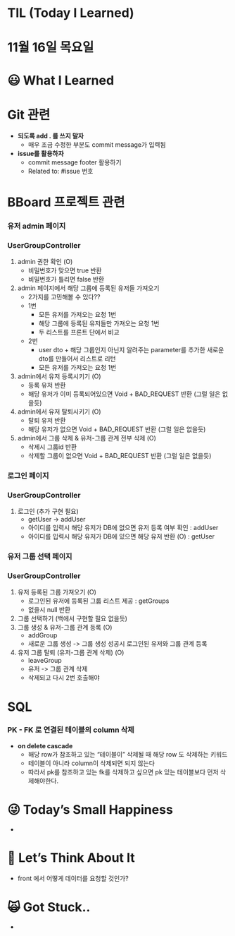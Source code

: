 # TIL (Today I Learned)

# 11월 16일 목요일

# 😃 What I Learned

# Git 관련

- **되도록 add . 를 쓰지 말자**
    - 매우 조금 수정한 부분도 commit message가 입력됨
- **issue를 활용하자**
    - commit message footer 활용하기
    - Related to:  #issue 번호

# BBoard 프로젝트 관련

### 유저 admin 페이지

### UserGroupController

1. admin 권한 확인 (O)
    - 비밀번호가 맞으면 true 반환
    - 비밀번호가 틀리면 false 반환
2. admin 페이지에서 해당 그룹에 등록된 유저들 가져오기
    - 2가지를 고민해볼 수 있다??
    - 1번
        - 모든 유저를 가져오는 요청 1번
        - 해당 그룹에 등록된 유저들만 가져오는 요청 1번
        - 두 리스트를 프론트 단에서 비교
    - 2번
        - user dto + 해당 그룹인지 아닌지 알려주는 parameter를 추가한 새로운 dto를 만들어서 리스트로 리턴
        - 모든 유저를 가져오는 요청 1번
3. admin에서 유저 등록시키기 (O)
    - 등록 유저 반환
    - 해당 유저가 이미 등록되어있으면 Void + BAD_REQUEST 반환 (그럴 일은 없을듯)
4. admin에서 유저 탈퇴시키기 (O)
    - 탈퇴 유저 반환
    - 해당 유저가 없으면 Void + BAD_REQUEST 반환 (그럴 일은 없을듯)
5. admin에서 그룹 삭제 & 유저-그룹 관계 전부 삭제 (O)
    - 삭제시 그룹id 반환
    - 삭제할 그룹이 없으면 Void + BAD_REQUEST 반환 (그럴 일은 없을듯)

### 로그인 페이지

### UserGroupController

1. 로그인 (추가 구현 필요)
    - getUser -> addUser
    - 아이디를 입력시 해당 유저가 DB에 없으면 유저 등록 여부 확인 : addUser
    - 아이디를 입력시 해당 유저가 DB에 있으면 해당 유저 반환 (O) : getUser

### 유저 그룹 선택 페이지

### UserGroupController

1. 유저 등록된 그룹 가져오기 (O)
    - 로그인된 유저에 등록된 그룹 리스트 제공 : getGroups
    - 없을시 null 반환
2. 그룹 선택하기 (백에서 구현할 필요 없을듯)
3. 그룹 생성 & 유저-그룹 관계 등록 (O)
    - addGroup
    - 새로운 그룹 생성 -> 그룹 생성 성공시 로그인된 유저와 그룹 관계 등록
4. 유저 그룹 탈퇴 (유저-그룹 관계 삭제) (O)
    - leaveGroup
    - 유저 -> 그룹 관계 삭제
    - 삭제되고 다시 2번 호출해야

# SQL

### PK - FK 로 연결된 테이블의 column 삭제

- **on delete cascade**
    - 해당 row가 참조하고 있는 “테이블이” 삭제될 때 해당 row 도 삭제하는 키워드
    - 테이블이 아니라 column이 삭제되면 되지 않는다
    - 따라서 pk를 참조하고 있는 fk를 삭제하고 싶으면 pk 있는 테이블보다 먼저 삭제해야한다.

# 😜 Today’s Small Happiness

- 

# 🧐 Let’s Think About It

- front 에서 어떻게 데이터를 요청할 것인가?

# 🙀 Got Stuck..

-
